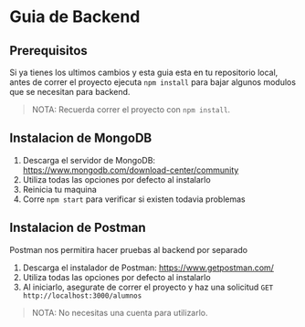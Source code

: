 # Guia de Backend


## Prerequisitos
Si ya tienes los ultimos cambios y esta guia esta en tu repositorio local, antes de
correr el proyecto ejecuta `npm install` para bajar algunos modulos que se necesitan
para backend.

> NOTA: Recuerda correr el proyecto con `npm install`.

## Instalacion de MongoDB
1. Descarga el servidor de MongoDB: https://www.mongodb.com/download-center/community
2. Utiliza todas las opciones por defecto al instalarlo
3. Reinicia tu maquina
4. Corre `npm start` para verificar si existen todavia problemas

## Instalacion de Postman
Postman nos permitira hacer pruebas al backend por separado
1. Descarga el instalador de Postman: https://www.getpostman.com/
2. Utiliza todas las opciones por defecto al instalarlo
3. Al iniciarlo, asegurate de correr el proyecto y haz una solicitud
  `GET http://localhost:3000/alumnos`

> NOTA: No necesitas una cuenta para utilizarlo.
